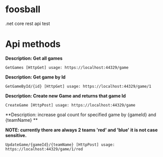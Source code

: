 # foosball
.net core rest api test

# Api methods

**Description: Get all games**

`GetGames
[HttpGet]
usage: https://localhost:44329/game`


**Description: Get game by Id**

`GetGameById/{id}
[HttpGet]
usage: https://localhost:44329/game/1`


**Description: Create new Game and returns that game Id**

`CreateGame
[HttpPost]
usage: https://localhost:44329/game`


**Description: increase goal count for specified game by {gameId} and {teamName} **

**NOTE: currently there are always 2 teams 'red' and 'blue' it is not case sensitive.**

`UpdateGame/{gameId}/{teamName}
[HttpPost]
usage: https://localhost:44329/game/1/red`

